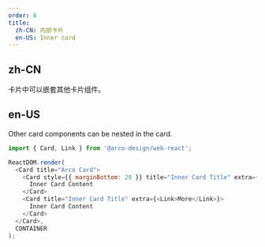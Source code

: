```yaml
---
order: 8
title: 
  zh-CN: 内部卡片
  en-US: Inner card
---
```


## zh-CN

卡片中可以嵌套其他卡片组件。

## en-US

Other card components can be nested in the card.

```js
import { Card, Link } from '@arco-design/web-react';

ReactDOM.render(
  <Card title="Arco Card">
    <Card style={{ marginBottom: 20 }} title="Inner Card Title" extra={<Link>More</Link>}>
      Inner Card Content
    </Card>
    <Card title="Inner Card Title" extra={<Link>More</Link>}>
      Inner Card Content
    </Card>
  </Card>,
  CONTAINER
);
```
